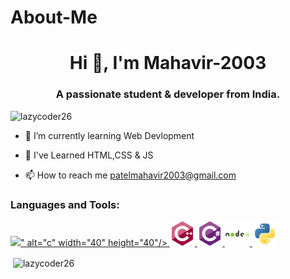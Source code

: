 # About-Me

<h1 align="center">Hi 👋, I'm Mahavir-2003</h1>
<h3 align="center">A passionate student & developer from India.</h3>

<p align="left"> <img src="https://komarev.com/ghpvc/?username=lazycoder26&label=Profile%20views&color=0e75b6&style=flat" alt="lazycoder26" /> </p>

- 🌱 I’m currently learning Web Devlopment
- 🌱 I've Learned HTML,CSS & JS

- 📫 How to reach me patelmahavir2003@gmail.com


<h3 align="left">Languages and Tools:</h3>
<p align="left"> <a href="https://www.cprogramming.com/" target="_blank"> <img src="<img src="https://img.icons8.com/color/48/000000/html-5--v1.png"/>" alt="c" width="40" height="40"/> </a> <a href="https://www.w3schools.com/cpp/" target="_blank"> <img src="https://raw.githubusercontent.com/devicons/devicon/master/icons/cplusplus/cplusplus-original.svg" alt="cplusplus" width="40" height="40"/> </a> <a href="https://www.w3schools.com/cs/" target="_blank"> <img src="https://raw.githubusercontent.com/devicons/devicon/master/icons/csharp/csharp-original.svg" alt="csharp" width="40" height="40"/> </a> <a href="https://nodejs.org/" target="_blank"> <img src="https://raw.githubusercontent.com/devicons/devicon/master/icons/nodejs/nodejs-original-wordmark.svg" alt="nodejs" width="40" height="40"/> </a> <a href="https://www.python.org/" target="_blank"> <img src="https://raw.githubusercontent.com/devicons/devicon/master/icons/python/python-original.svg" alt="python" width="40" height="40"/> </a> </p>

<p>&nbsp;<img align="center" src="https://github-readme-stats.vercel.app/api?username=lazycoder26&show_icons=true&locale=en" alt="lazycoder26" /></p>

